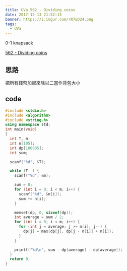 ```yaml
---
title: UVa 562 - Dividing coins
date: 2017-12-13 21:52:13
banner: https://i.imgur.com/rR7ED24.png
tags:
  - UVa
---
```


0-1 knapsack

<!--more-->

[562 - Dividing coins](https://uva.onlinejudge.org/external/5/562.pdf)

## 思路

把所有錢幣加起來除以二當作背包大小

## code

``` c++
#include <stdio.h>
#include <algorithm>
#include <string.h>
using namespace std;
int main(void)
{
  int T, m;
  int n[105];
  int dp[100005];
  int sum;

  scanf("%d", &T);

  while (T--) {
    scanf("%d", &m);

    sum = 0;
    for (int i = 0; i < m; i++) {
      scanf("%d", &n[i]);
      sum += n[i];
    }

    memset(dp, 0, sizeof(dp));
    int average = sum / 2;
    for (int i = 0; i < m; i++) {
      for (int j = average; j >= n[i]; j--) {
        dp[j] = max(dp[j], dp[j - n[i]] + n[i]);
      }
    }

    printf("%d\n", sum - dp[average] - dp[average]);
  }
  return 0;
}
```

